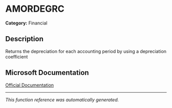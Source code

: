 # AMORDEGRC

**Category:** Financial

## Description
Returns the depreciation for each accounting period by using a depreciation coefficient

## Microsoft Documentation
[Official Documentation](https://support.microsoft.com//en-us/office/amordegrc-function-a14d0ca1-64a4-42eb-9b3d-b0dededf9e51)

---
*This function reference was automatically generated.*

